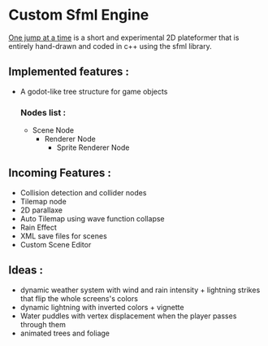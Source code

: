 # Custom Sfml Engine
<ins>One jump at a time</ins> is a short and experimental 2D plateformer that is entirely hand-drawn and coded in c++ using the sfml library. 

## Implemented features : 
- A godot-like tree structure for game objects
  ### Nodes list :
  - Scene Node
    - Renderer Node
      - Sprite Renderer Node
        
## Incoming Features :
- Collision detection and collider nodes
- Tilemap node
- 2D parallaxe
- Auto Tilemap using wave function collapse
- Rain Effect
- XML save files for scenes
- Custom Scene Editor
## Ideas :
- dynamic weather system with wind and rain intensity + lightning strikes that flip the whole screens's colors
- dynamic lightning with inverted colors + vignette
- Water puddles with vertex displacement when the player passes through them
- animated trees and foliage
